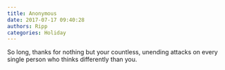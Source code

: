```yaml
---
title: Anonymous
date: 2017-07-17 09:40:28
authors: Ripp
categories: Holiday
---
```


 So long, thanks for nothing but your countless, unending attacks on every single person who thinks differently than you.